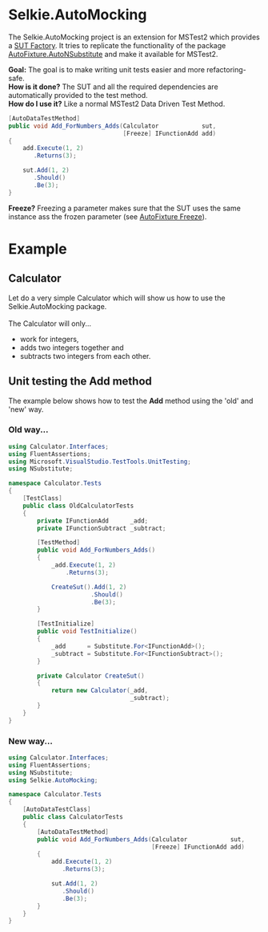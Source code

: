# Selkie.AutoMocking
The Selkie.AutoMocking project is an extension for MSTest2 which provides a [SUT Factory](http://blog.ploeh.dk/2009/02/13/SUTFactory.aspx). It tries to replicate the functionality of the package [AutoFixture.AutoNSubstitute](https://github.com/AutoFixture/AutoFixture) and make it available for MSTest2.

**Goal:** The goal is to make writing unit tests easier and more refactoring-safe.
<br>
**How is it done?** The SUT and all the required dependencies are automatically provided to the test method.
<br>
**How do I use it?** Like a normal MSTest2 Data Driven Test Method.
<br>
```csharp
[AutoDataTestMethod]
public void Add_ForNumbers_Adds(Calculator            sut,
                                [Freeze] IFunctionAdd add)
{
    add.Execute(1, 2)
       .Returns(3);

    sut.Add(1, 2)
       .Should()
       .Be(3);
}
```
**Freeze?** Freezing a parameter makes sure that the SUT uses the same instance ass the frozen parameter (see [AutoFixture Freeze](https://blog.ploeh.dk/2010/03/17/AutoFixtureFreeze/)).

# Example
## Calculator
Let do a very simple Calculator which will show us how to use the Selkie.AutoMocking package.
<br><br>
The Calculator will only...
* work for integers,
* adds two integers together and
* subtracts two integers from each other.

## Unit testing the Add method
The example below shows how to test the **Add** method using the 'old' and 'new' way.

### Old way...
```csharp
using Calculator.Interfaces;
using FluentAssertions;
using Microsoft.VisualStudio.TestTools.UnitTesting;
using NSubstitute;

namespace Calculator.Tests
{
    [TestClass]
    public class OldCalculatorTests
    {
        private IFunctionAdd      _add;
        private IFunctionSubtract _subtract;

        [TestMethod]
        public void Add_ForNumbers_Adds()
        {
            _add.Execute(1, 2)
                .Returns(3);

            CreateSut().Add(1, 2)
                       .Should()
                       .Be(3);
        }

        [TestInitialize]
        public void TestInitialize()
        {
            _add      = Substitute.For<IFunctionAdd>();
            _subtract = Substitute.For<IFunctionSubtract>();
        }

        private Calculator CreateSut()
        {
            return new Calculator(_add,
                                  _subtract);
        }
    }
}
```

### New way...
```csharp
using Calculator.Interfaces;
using FluentAssertions;
using NSubstitute;
using Selkie.AutoMocking;

namespace Calculator.Tests
{
    [AutoDataTestClass]
    public class CalculatorTests
    {
        [AutoDataTestMethod]
        public void Add_ForNumbers_Adds(Calculator            sut,
                                        [Freeze] IFunctionAdd add)
        {
            add.Execute(1, 2)
               .Returns(3);

            sut.Add(1, 2)
               .Should()
               .Be(3);
        }
    }
}
```
